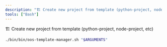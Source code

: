 ```yaml
---
description: "🏗️ Create new project from template (python-project, node-project, etc)"
tools: ["Bash"]
---
```


🏗️ Create new project from template (python-project, node-project, etc)

```bash
./bin/bin/oos-template-manager.sh "$ARGUMENTS"
```

